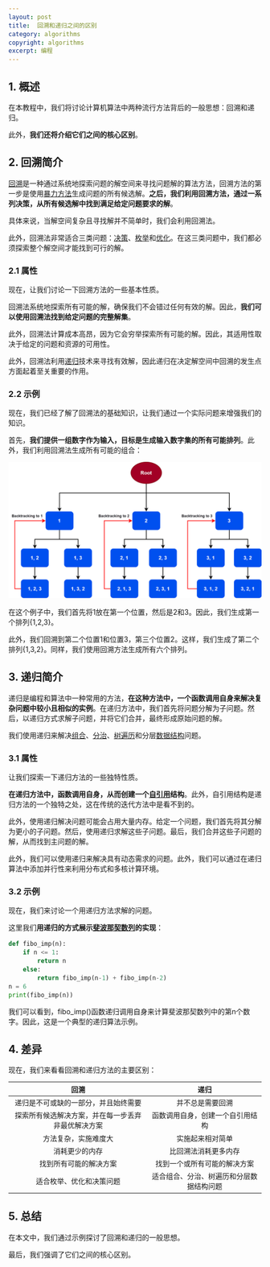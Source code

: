 ```yaml
---
layout: post
title:  回溯和递归之间的区别
category: algorithms
copyright: algorithms
excerpt: 编程
---
```


## 1. 概述

在本教程中，我们将讨论计算机算法中两种流行方法背后的一般思想：回溯和递归。

此外，**我们还将介绍它们之间的核心区别**。

## 2. 回溯简介

[回溯](https://www.baeldung.com/cs/backtracking-algorithms)是一种通过系统地探索问题的解空间来寻找问题解的算法方法，回溯方法的第一步是使用[暴力方法](https://www.baeldung.com/cs/brute-force-cybersecurity-string-search)生成问题的所有候选解。**之后，我们利用回溯方法，通过一系列决策，从所有候选解中找到满足给定问题要求的解**。

具体来说，当解空间复杂且寻找解并不简单时，我们会利用回溯法。

此外，回溯法非常适合三类问题：[决策](https://en.wikipedia.org/wiki/Decision_problem)、[枚举](https://www.baeldung.com/cs/enums-vs-constants)和[优化](https://www.baeldung.com/cs/optimization)。在这三类问题中，我们都必须探索整个解空间才能找到可行的解。

### 2.1 属性

现在，让我们讨论一下回溯方法的一些基本性质。

回溯法系统地探索所有可能的解，确保我们不会错过任何有效的解。因此，**我们可以使用回溯法找到给定问题的完整解集**。

此外，回溯法计算成本高昂，因为它会穷举探索所有可能的解。因此，其适用性取决于给定的问题和资源的可用性。

此外，回溯法利用[递归](https://www.baeldung.com/cs/recursion-direct-vs-indirect)技术来寻找有效解，因此递归在决定解空间中回溯的发生点方面起着至关重要的作用。

### 2.2 示例

现在，我们已经了解了回溯法的基础知识，让我们通过一个实际问题来增强我们的知识。

首先，**我们提供一组数字作为输入，目标是生成输入数字集的所有可能排列**。此外，我们利用回溯法生成所有可能的组合：

![](/assets/images/2025/programming/backtrackingvsrecursion01.png)

在这个例子中，我们首先将1放在第一个位置，然后是2和3。因此，我们生成第一个排列{1,2,3}。

此外，我们回溯到第二个位置1和位置3，第三个位置2。这样，我们生成了第二个排列{1,3,2}。同样，我们使用回溯方法生成所有六个排列。

## 3. 递归简介

递归是编程和算法中一种常用的方法，**在这种方法中，一个函数调用自身来解决复杂问题中较小且相似的实例**。在递归方法中，我们首先将问题分解为子问题。然后，以递归方式求解子问题，并将它们合并，最终形成原始问题的解。

我们使用递归来解决[组合](https://www.baeldung.com/cs/combinatorial-optimization-problems-methods)、[分治](https://www.baeldung.com/cs/divide-and-conquer-strategy)、[树遍历](https://www.baeldung.com/cs/tree-traversal-time-complexity)和分层[数据结构](https://www.baeldung.com/cs/common-data-structures)问题。

### 3.1 属性

让我们探索一下递归方法的一些独特性质。

**在递归方法中，函数调用自身，从而创建一个[自引用](https://en.wikipedia.org/wiki/Impredicativity)结构**。此外，自引用结构是递归方法的一个独特之处，这在传统的迭代方法中是看不到的。

此外，使用递归解决问题可能会占用大量内存。给定一个问题，我们首先将其分解为更小的子问题。然后，使用递归求解这些子问题。最后，我们合并这些子问题的解，从而找到主问题的解。

此外，我们可以使用递归来解决具有动态需求的问题。此外，我们可以通过在递归算法中添加并行性来利用分布式和多核计算环境。

### 3.2 示例

现在，我们来讨论一个用递归方法求解的问题。

这里我们**用递归的方式展示[斐波那契数列](https://www.baeldung.com/cs/fibonacci-top-down-vs-bottom-up-dynamic-programming)的实现**：

```python
def fibo_imp(n):
    if n <= 1:
        return n
    else:
        return fibo_imp(n-1) + fibo_imp(n-2)
n = 6
print(fibo_imp(n))
```

我们可以看到，fibo_imp()函数递归调用自身来计算斐波那契数列中的第n个数字。因此，这是一个典型的递归算法示例。

## 4. 差异

现在，我们来看看回溯和递归方法的主要区别：

|                        回溯|                   递归|
| :------------------------------------------------: | :--------------------------------------: |
|        递归是不可或缺的一部分，并且始终需要|             并不总是需要回溯|
| 探索所有候选解决方案，并在每一步丢弃非最优解决方案|     函数调用自身，创建一个自引用结构|
|                方法复杂，实施难度大|             实施起来相对简单|
|                   消耗更少的内存|           比回溯法消耗更多内存|
|               找到所有可能的解决方案|       找到一个或所有可能的解决方案|
|              适合枚举、优化和决策问题| 适合组合、分治、树遍历和分层数据结构问题|

## 5. 总结

在本文中，我们通过示例探讨了回溯和递归的一般思想。

最后，我们强调了它们之间的核心区别。